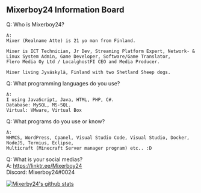 ## Mixerboy24 Information Board    
    
   
Q: Who is Mixerboy24?    
```
A: 
Mixer (Realname Atte) is 21 yo man from Finland. 

Mixer is ICT Technician, Jr Dev, Streaming Platform Expert, Network- & Linux System Admin, Game Developer, Software/Game Translator,     
Flero Media Oy Ltd / LocalghostFI CEO and Media Producer.    

Mixer living Jyväskylä, Finland with two Shetland Sheep dogs.    
```     
     
Q: What programming languages do you use?     
```
A: 
I using JavaScript, Java, HTML, PHP, C#.     
Database: MySQL, MS-SQL.
Virtual: VMware, Virtual Box
```
    
Q: What programs do you use or know?     
```
A:
WHMCS, WordPress, Cpanel, Visual Studio Code, Visual Studio, Docker, NodeJS, Termius, Eclipse,
Multicraft (Minecraft Server manager program) etc.. :D
```
      
Q: What is your social medias?     
A: https://linktr.ee/Mixerboy24    
Discord: Mixerboy24#0024

[![Mixerby24's github stats](https://github-readme-stats.vercel.app/api?username=mixerboy24&count_private=true&theme=nord&show_icons=true)](https://github.com/mixerboy24/mixerboy24/blob/master/README.md)
